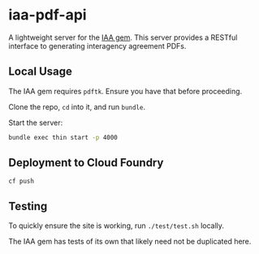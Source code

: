 # iaa-pdf-api

A lightweight server for the [IAA gem](https://github.com/18f/iaa-gem). This server provides a RESTful interface to generating interagency agreement PDFs.

## Local Usage

The IAA gem requires `pdftk`. Ensure you have that before proceeding.

Clone the repo, `cd` into it, and run `bundle`.

Start the server:

```bash
bundle exec thin start -p 4000
```

## Deployment to Cloud Foundry

```
cf push
```

## Testing

To quickly ensure the site is working, run `./test/test.sh` locally.

The IAA gem has tests of its own that likely need not be duplicated here.

